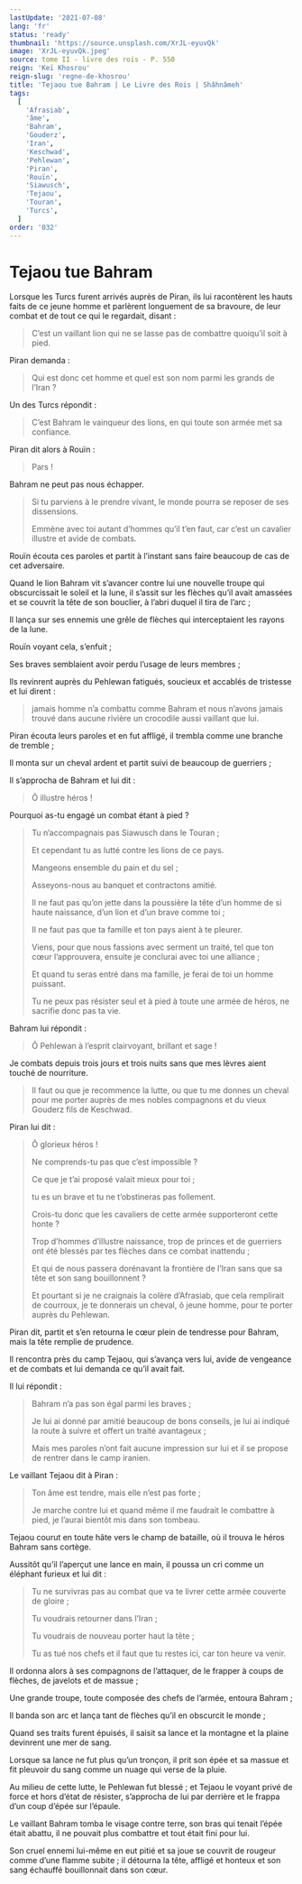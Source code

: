 ```yaml
---
lastUpdate: '2021-07-08'
lang: 'fr'
status: 'ready'
thumbnail: 'https://source.unsplash.com/XrJL-eyuvQk'
image: 'XrJL-eyuvQk.jpeg'
source: tome II - livre des rois - P. 550
reign: 'Keï Khosrou'
reign-slug: 'regne-de-khosrou'
title: 'Tejaou tue Bahram | Le Livre des Rois | Shâhnâmeh'
tags:
  [
    'Afrasiab',
    'âme',
    'Bahram',
    'Gouderz',
    'Iran',
    'Keschwad',
    'Pehlewan',
    'Piran',
    'Rouïn',
    'Siawusch',
    'Tejaou',
    'Touran',
    'Turcs',
  ]
order: '032'
---
```


<!-- LTeX: language=fr -->

# Tejaou tue Bahram

Lorsque les Turcs furent arrivés auprès de Piran, ils lui racontèrent les hauts faits de ce jeune homme et parlèrent longuement de sa bravoure, de leur combat et de tout ce qui le regardait, disant :

> C’est un vaillant lion qui ne se lasse pas de combattre quoiqu’il soit à pied.

Piran demanda :

> Qui est donc cet homme et quel est son nom parmi les grands de l’Iran ?

Un des Turcs répondit :

> C’est Bahram le vainqueur des lions, en qui toute son armée met sa confiance.

Piran dit alors à Rouïn :

> Pars !

Bahram ne peut pas nous échapper.
>
> Si tu parviens à le prendre vivant, le monde pourra se reposer de ses dissensions.
>
> Emmène avec toi autant d’hommes qu’il t’en faut, car c’est un cavalier illustre et avide de combats.

Rouïn écouta ces paroles et partit à l’instant sans faire beaucoup de cas de cet adversaire.

Quand le lion Bahram vit s’avancer contre lui une nouvelle troupe qui obscurcissait le soleil et la lune, il s’assit sur les flèches qu’il avait amassées et se couvrit la tête de son bouclier, à l’abri duquel il tira de l’arc ;

Il lança sur ses ennemis une grêle de flèches qui interceptaient les rayons de la lune.

Rouïn voyant cela, s’enfuit ;

Ses braves semblaient avoir perdu l’usage de leurs membres ;

Ils revinrent auprès du Pehlewan fatigués, soucieux et accablés de tristesse et lui dirent :

> jamais homme n’a combattu comme Bahram et nous n’avons jamais trouvé dans aucune rivière un crocodile aussi vaillant que lui.

Piran écouta leurs paroles et en fut affligé, il trembla comme une branche de tremble ;

Il monta sur un cheval ardent et partit suivi de beaucoup de guerriers ;

Il s’approcha de Bahram et lui dit :

> Ô illustre héros !

Pourquoi as-tu engagé un combat étant à pied ?
>
> Tu n’accompagnais pas Siawusch dans le Touran ;
>
> Et cependant tu as lutté contre les lions de ce pays.
>
> Mangeons ensemble du pain et du sel ;
>
> Asseyons-nous au banquet et contractons amitié.
>
> Il ne faut pas qu’on jette dans la poussière la tête d’un homme de si haute naissance, d’un lion et d’un brave comme toi ;
>
> Il ne faut pas que ta famille et ton pays aient à te pleurer.
>
> Viens, pour que nous fassions avec serment un traité, tel que ton cœur l’approuvera, ensuite je conclurai avec toi une alliance ;
>
> Et quand tu seras entré dans ma famille, je ferai de toi un homme puissant.
>
> Tu ne peux pas résister seul et à pied à toute une armée de héros, ne sacrifie donc pas ta vie.

Bahram lui répondit :

> Ô Pehlewan à l’esprit clairvoyant, brillant et sage !

Je combats depuis trois jours et trois nuits sans que mes lèvres aient touché de nourriture.
>
> Il faut ou que je recommence la lutte, ou que tu me donnes un cheval pour me porter auprès de mes nobles compagnons et du vieux Gouderz fils de Keschwad.

Piran lui dit :

> Ô glorieux héros !
>
> Ne comprends-tu pas que c’est impossible ?
>
> Ce que je t’ai proposé valait mieux pour toi ;
>
> tu es un brave et tu ne t’obstineras pas follement.
>
> Crois-tu donc que les cavaliers de cette armée supporteront cette honte ?
>
> Trop d’hommes d’illustre naissance, trop de princes et de guerriers ont été blessés par tes flèches dans ce combat inattendu ;
>
> Et qui de nous passera dorénavant la frontière de l’Iran sans que sa tête et son sang bouillonnent ?
>
> Et pourtant si je ne craignais la colère d’Afrasiab, que cela remplirait de courroux, je te donnerais un cheval, ô jeune homme, pour te porter auprès du Pehlewan.

Piran dit, partit et s’en retourna le cœur plein de tendresse pour Bahram, mais la tête remplie de prudence.

Il rencontra près du camp Tejaou, qui s’avança vers lui, avide de vengeance et de combats et lui demanda ce qu’il avait fait.

Il lui répondit :

> Bahram n’a pas son égal parmi les braves ;
>
> Je lui ai donné par amitié beaucoup de bons conseils, je lui ai indiqué la route à suivre et offert un traité avantageux ;
>
> Mais mes paroles n’ont fait aucune impression sur lui et il se propose de rentrer dans le camp iranien.

Le vaillant Tejaou dit à Piran :

> Ton âme est tendre, mais elle n’est pas forte ;
>
> Je marche contre lui et quand même il me faudrait le combattre à pied, je l’aurai bientôt mis dans son tombeau.

Tejaou courut en toute hâte vers le champ de bataille, où il trouva le héros Bahram sans cortège.

Aussitôt qu’il l’aperçut une lance en main, il poussa un cri comme un éléphant furieux et lui dit :

> Tu ne survivras pas au combat que va te livrer cette armée couverte de gloire ;
>
> Tu voudrais retourner dans l’Iran ;
>
> Tu voudrais de nouveau porter haut la tête ;
>
> Tu as tué nos chefs et il faut que tu restes ici, car ton heure va venir.

Il ordonna alors à ses compagnons de l’attaquer, de le frapper à coups de flèches, de javelots et de massue ;

Une grande troupe, toute composée des chefs de l’armée, entoura Bahram ;

Il banda son arc et lança tant de flèches qu’il en obscurcit le monde ;

Quand ses traits furent épuisés, il saisit sa lance et la montagne et la plaine devinrent une mer de sang.

Lorsque sa lance ne fut plus qu’un tronçon, il prit son épée et sa massue et fit pleuvoir du sang comme un nuage qui verse de la pluie.

Au milieu de cette lutte, le Pehlewan fut blessé ; et Tejaou le voyant privé de force et hors d’état de résister, s’approcha de lui par derrière et le frappa d’un coup d’épée sur l’épaule.

Le vaillant Bahram tomba le visage contre terre, son bras qui tenait l’épée était abattu, il ne pouvait plus combattre et tout était fini pour lui.

Son cruel ennemi lui-même en eut pitié et sa joue se couvrit de rougeur comme d’une flamme subite ; il détourna la tête, affligé et honteux et son sang échauffé bouillonnait dans son cœur.
